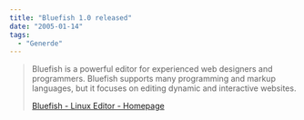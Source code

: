 ```yaml
---
title: "Bluefish 1.0 released"
date: "2005-01-14"
tags:
  - "Generde"
---
```


> Bluefish is a powerful editor for experienced web designers and programmers. Bluefish supports many programming and markup languages, but it focuses on editing dynamic and interactive websites.
>
> [Bluefish - Linux Editor - Homepage](http://bluefish.openoffice.nl/)
